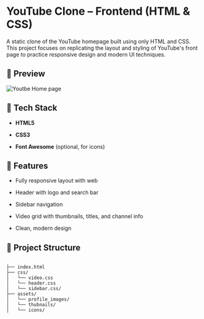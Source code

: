 
# YouTube Clone – Frontend (HTML & CSS)

A static clone of the YouTube homepage built using only HTML and CSS. This project focuses on replicating the layout and styling of YouTube's front page to practice responsive design and modern UI techniques.

## 📸 Preview

![Youtbe Home page](demo,png)

## 🧰 Tech Stack

-   **HTML5**
    
-   **CSS3**
    
-   **Font Awesome** (optional, for icons)
    

## 🚀 Features

-   Fully responsive layout with web
    
-   Header with logo and search bar
    
-   Sidebar navigation
    
-   Video grid with thumbnails, titles, and channel info
    
-   Clean, modern design
    

## 📁 Project Structure

 ```pgsql

├── index.html
├── css/
│   └── video.css
│   └── header.css  
│   └── sidebar.css/ 
├── assets/
│   └── profile_images/ 
│   └── thubnails/ 
│   └── icons/ 

